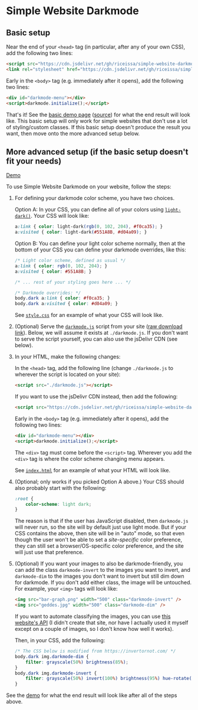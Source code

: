 # Simple Website Darkmode

## Basic setup

Near the end of your `<head>` tag (in particular, after any of your own CSS),
add the following two lines:

```html
<script src="https://cdn.jsdelivr.net/gh/riceissa/simple-website-darkmode@latest/docs/darkmode.js"></script>
<link rel="stylesheet" href="https://cdn.jsdelivr.net/gh/riceissa/simple-website-darkmode@latest/docs/darkmode-overrides.css">
```

Early in the `<body>` tag (e.g. immediately after it opens), add the following
two lines:

```html
<div id="darkmode-menu"></div>
<script>darkmode.initialize();</script>
```

That's it! See the
[basic demo page](https://riceissa.github.io/simple-website-darkmode/basic-demo.html)
([source](https://github.com/riceissa/simple-website-darkmode/blob/master/docs/basic-demo.html))
for what the end result will look like. This basic setup will only work for
simple websites that don't use a lot of styling/custom classes. If this basic
setup doesn't produce the result you want, then move onto the more advanced
setup below.

## More advanced setup (if the basic setup doesn't fit your needs)

[Demo](https://riceissa.github.io/simple-website-darkmode/)

To use Simple Website Darkmode on your website, follow the steps:

1. For defining your darkmode color scheme, you have two choices.

   Option A: In your CSS, you can define all of your colors using
   [`light-dark()`](https://developer.mozilla.org/en-US/docs/Web/CSS/color_value/light-dark). Your CSS will look like:

   ```css
   a:link { color: light-dark(rgb(0, 102, 204), #f0ca35); }
   a:visited { color: light-dark(#551A8B, #d04a09); }
   ```

   Option B: You can define your light color scheme normally, then at the
   bottom of your CSS you can define your darkmode overrides, like this:

   ```css
   /* Light color scheme, defined as usual */
   a:link { color: rgb(0, 102, 204); }
   a:visited { color: #551A8B; }

   /* ... rest of your styling goes here ... */

   /* Darkmode overrides: */
   body.dark a:link { color: #f0ca35; }
   body.dark a:visited { color: #d04a09; }
   ```

   See [`style.css`](docs/style.css) for an example of what your CSS will look
   like.

2. (Optional) Serve the [`darkmode.js`](docs/darkmode.js) script from your site ([raw download link](https://raw.githubusercontent.com/riceissa/simple-website-darkmode/refs/heads/master/docs/darkmode.js)). Below, we will assume it exists at `./darkmode.js`. If you don't want to serve the script yourself, you can also use the jsDelivr CDN (see below).

3. In your HTML, make the following changes:

   In the `<head>` tag, add the following line (change `./darkmode.js` to
   wherever the script is located on your site):

   ```html
   <script src="./darkmode.js"></script>
   ```

   If you want to use the jsDelivr CDN instead, then add the following:

   ```html
   <script src="https://cdn.jsdelivr.net/gh/riceissa/simple-website-darkmode@latest/docs/darkmode.js"></script>
   ```

   Early in the `<body>` tag (e.g. immediately after it opens), add the
   following two lines:

   ```html
   <div id="darkmode-menu"></div>
   <script>darkmode.initialize();</script>
   ```

   The `<div>` tag must come before the `<script>` tag. Wherever you add the
   `<div>` tag is where the color scheme changing menu appears.

   See [`index.html`](docs/index.html) for an example of what your HTML will
   look like.

4. (Optional; only works if you picked Option A above.) Your CSS should also
   probably start with the following:

   ```css
   :root {
       color-scheme: light dark;
   }
   ```

   The reason is that if the user has JavaScript disabled, then `darkmode.js`
   will never run, so the site will by default just use light mode. But if your
   CSS contains the above, then site will be in "auto" mode, so that even
   though the user won't be able to set a _site-specific_ color preference,
   they can still set a browser/OS-specific color preference, and the site will
   just use that preference.

5. (Optional) If you want your images to also be darkmode-friendly, you can add
   the class `darkmode-invert` to the images you want to invert, and
   `darkmode-dim` to the images you don't want to invert but still
   dim down for darkmode. If you don't add either class, the image will be
   untouched. For example, your `<img>` tags will look like:

   ```html
   <img src="bar-graph.png" width="500" class="darkmode-invert" />
   <img src="geddes.jpg" width="500" class="darkmode-dim" />
   ```

   If you want to automate classifying the images, you can use
   [this website's API](https://invertornot.com/) (I didn't create that site,
   nor have I actually used it myself except on a couple of images, so I don't
   know how well it works).

   Then, in your CSS, add the following:

   ```css
   /* The CSS below is modified from https://invertornot.com/ */
   body.dark img.darkmode-dim {
       filter: grayscale(50%) brightness(85%);
   }
   body.dark img.darkmode-invert {
       filter: grayscale(50%) invert(100%) brightness(95%) hue-rotate(180deg);
   }
   ```

See the [demo](https://riceissa.github.io/simple-website-darkmode/) for what
the end result will look like after all of the steps above.
